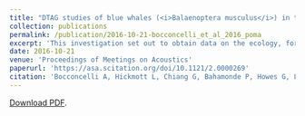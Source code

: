 ```yaml
---
title: "DTAG studies of blue whales (<i>Balaenoptera musculus</i>) in the Gulf of Corcovado"
collection: publications
permalink: /publication/2016-10-21-bocconcelli_et_al_2016_poma
excerpt: 'This investigation set out to obtain data on the ecology, foraging and acoustic behavior of Chilean blue whales (<i>Balaenoptera musculus</i>) in the Gulf of Corcovado, which is an important feeding ground. We deployed 17 suction cup attached sound and orientation recording tags (DTAGs) on blue whales in 2014-16, for a total duration of 124h 08 min. Acoustic data on the tags revealed a variety of different calls. These included SEP2 (Southeast Pacific) song, previously described in this area, as well as other call types not previously described for Chilean blue whales. Downsweep calls similar to those described for other blue whale populations were observed on several tags, as were various other less stereotyped calls. We are currently working on characterizing these call types and also on using the accelerometers to identify calls from the tagged animal. Tag data will prove useful for interpretation of data collected in this area from passive acoustic monitors (PAM), both for species identification and possibly also density estimation. Overall, this work has the potential to greatly increase knowledge of the biology, ecology and behavior of blue whales in the Gulf of Corcovado.'
date: 2016-10-21
venue: 'Proceedings of Meetings on Acoustics'
paperurl: 'https://asa.scitation.org/doi/10.1121/2.0000269'
citation: 'Bocconcelli A, Hickmott L, Chiang G, Bahamonde P, Howes G, Landea-Briones R, Caruso F, Saddler M, Sayigh L (2016). &quot;DTAG studies of blue whales (<i>Balaenoptera musculus</i>) in the Gulf of Corcovado.&quot; <i>Proceedings of Meetings on Acoustics</i> 27, 040002.'
---
```

[Download PDF](http://msaddler.github.io/files/bocconcelli_et_al_2016_poma.pdf).
